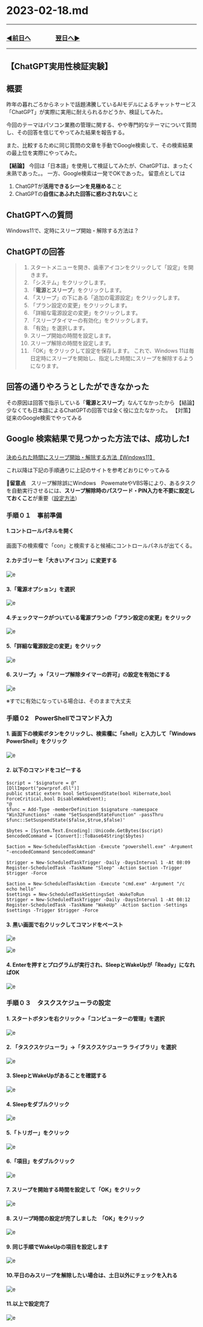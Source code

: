# 2023-02-18.md

---

### [◀️前日へ](https://github.com/yuasys/chatty-journal/blob/main/2023/02/2023-02-17.md)&emsp;&emsp;&emsp;&emsp;[翌日へ▶️](https://github.com/yuasys/chatty-journal/blob/main/2023/02/2023-02-19.md)

---

## 【ChatGPT実用性検証実験】

## 概要

昨年の暮れごろからネットで話題沸騰しているAIモデルによるチャットサービス「ChatGPT」が実際に実用に耐えられるかどうか、検証してみた。

今回のテーマはパソコン業務の管理に関する、やや専門的なテーマについて質問し、その回答を信じてやってみた結果を報告する。

また、比較するために同じ質問の文章を手動でGoogle検索して、その検索結果の最上位を実際にやってみた。

**【結論】**
今回は「日本語」を使用して検証してみたが、ChatGPTは、まったく未熟であった。。
一方、Google検索は一発でOKであった。
留意点としては

1. ChatGPTが**活用できるシーンを見極める**こと
2. ChatGPTの**自信にあふれた回答に惑わされない**こと

## ChatGPTへの質問

Windows11で、定時にスリープ開始・解除する方法は？

## ChatGPTの回答

> 1. スタートメニューを開き、歯車アイコンをクリックして「設定」を開きます。
> 1. 「システム」をクリックします。
> 1. 「**電源とスリープ**」をクリックします。
> 1. 「スリープ」の下にある「追加の電源設定」をクリックします。
> 1. 「プラン設定の変更」をクリックします。
> 1. 「詳細な電源設定の変更」をクリックします。
> 1. 「スリープタイマーの有効化」をクリックします。
> 1. 「有効」を選択します。
> 1. スリープ開始の時間を設定します。
> 1. スリープ解除の時間を設定します。
> 1. 「OK」をクリックして設定を保存します。
> これで、Windows 11は毎日定時にスリープを開始し、指定した時間にスリープを解除するようになります。

## 回答の通りやろうとしたができなかった

その原因は回答で指示している「**電源とスリープ**」なんてなかったから
【結論】少なくても日本語によるChatGPTの回答では全く役に立たなかった。
【対策】従来のGoogle検索でやってみる

## Google 検索結果で見つかった方法では、成功した❗

[決められた時間にスリープ開始・解除する方法【Windows11】](https://ishi-pc.net/colum/auto-sleep/)

これ以降は下記の手順通りに上記のサイトを参考どおりにやってみる

💓**留意点**　スリープ解除誤にWindows　PowemateやVBS等により、あるタスクを自動実行させるには、**スリープ解除時のパスワード・PIN入力を不要に設定しておくこと**が重要（[設定方法](https://setup-lab.net/windows11-sleep-auto-signin/)）

### 手順０１　事前準備

#### 1.コントロールパネルを開く

画面下の検索欄で「con」と検索すると候補にコントロールパネルが出てくる。

#### 2.カテゴリーを「大きいアイコン」に変更する

![e](https://i.imgur.com/CZp1cEq.jpg)

#### 3.「電源オプション」を選択

![e](https://i.imgur.com/imext8H.jpg)

#### 4.チェックマークがついている電源プランの「プラン設定の変更」をクリック

![e](https://i.imgur.com/dGlaukR.jpg)

#### 5.「詳細な電源設定の変更」をクリック

![e](https://i.imgur.com/XwwCdyb.jpg)

#### 6. スリープ」→「スリープ解除タイマーの許可」の設定を有効にする

![e](https://i.imgur.com/FX8VM15.jpg)

※すでに有効になっている場合は、そのままで大丈夫

### 手順０2　PowerShellでコマンド入力

#### 1. 画面下の検索ボタンをクリックし、検索欄に「shell」と入力して「Windows PowerShell」をクリック

![e](https://i.imgur.com/yxzmFQ8.jpg)

#### 2. 以下のコマンドをコピーする

```powershell=
$script = '$signature = @"
[DllImport("powrprof.dll")]
public static extern bool SetSuspendState(bool Hibernate,bool ForceCritical,bool DisableWakeEvent);
"@
$func = Add-Type -memberDefinition $signature -namespace "Win32Functions" -name "SetSuspendStateFunction" -passThru
$func::SetSuspendState($false,$true,$false)'

$bytes = [System.Text.Encoding]::Unicode.GetBytes($script)
$encodedCommand = [Convert]::ToBase64String($bytes)

$action = New-ScheduledTaskAction -Execute "powershell.exe" -Argument "-encodedCommand $encodedCommand"

$trigger = New-ScheduledTaskTrigger -Daily -DaysInterval 1 -At 08:09
Register-ScheduledTask -TaskName "Sleep" -Action $action -Trigger $trigger -Force

$action = New-ScheduledTaskAction -Execute "cmd.exe" -Argument "/c echo hello"
$settings = New-ScheduledTaskSettingsSet -WakeToRun
$trigger = New-ScheduledTaskTrigger -Daily -DaysInterval 1 -At 08:12
Register-ScheduledTask -TaskName "WakeUp" -Action $action -Settings $settings -Trigger $trigger -Force
```

#### 3. 黒い画面で右クリックしてコマンドをペースト

![e](https://i.imgur.com/RLpOrWy.jpg)

![e](https://i.imgur.com/3r4h3Wy.jpg)

#### 4. Enterを押すとプログラムが実行され、SleepとWakeUpが「Ready」になればOK

![e](https://i.imgur.com/U6MHfrf.jpg)

### 手順０３　タスクスケジューラの設定

#### 1. スタートボタンを右クリック→「コンピューターの管理」を選択

![e](https://i.imgur.com/QMsWIuy.jpg)

#### 2. 「タスクスケジューラ」→「タスクスケジューラ ライブラリ」を選択

![e](https://i.imgur.com/Iqcqh4c.jpg)

#### 3. SleepとWakeUpがあることを確認する

![e](https://i.imgur.com/6e3YsEL.jpg)

#### 4. Sleepをダブルクリック

![e](https://i.imgur.com/whylRIp.jpg)

#### 5.「トリガー」をクリック

![e](https://i.imgur.com/0n9rsG0.png)

#### 6.「項目」をダブルクリック

![e](https://i.imgur.com/fbdej6U.jpg)

#### 7. スリープを開始する時間を設定して「OK」をクリック

![e](https://i.imgur.com/a0mrSPZ.jpg)

#### 8. スリープ時間の設定が完了しました　「OK」をクリック

![e](https://i.imgur.com/djAg14A.jpg)

#### 9. 同じ手順でWakeUpの項目を設定します

![e](https://i.imgur.com/tPS9h0K.jpg)

#### 10.平日のみスリープを解除したい場合は、土日以外にチェックを入れる

![e](https://i.imgur.com/x8Tv8Bk.jpg)

#### 11.以上で設定完了

![e](https://i.imgur.com/z4hBMxR.jpg)
